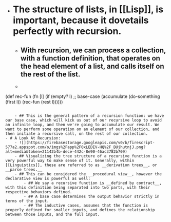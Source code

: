 - # The structure of lists, in [[Lisp]], is important, because it dovetails perfectly with recursion.
    - ## With recursion, we can process a collection, with a function definition, that operates on the head element of a list, and calls itself on the rest of the list.
    - ```clojure
(def rec-fun (fn [l]
	       (if (empty? l)
		 ;; base-case
		 (accumulate
		  (do-something (first l))
		  (rec-fun (rest l)))))) 
```

    - ## This is the general pattern of a recursion function: we have our base case, which will kick us out of our recursive loop to avoid an infinite loop, and then we're going to accumulate our result. We want to perform some operation on an element of our collection, and then initiate a recursive call, on the rest of our collection.
- # A Look At Recursion:
    - ![](https://firebasestorage.googleapis.com/v0/b/firescript-577a2.appspot.com/o/imgs%2Fapp%2F0xLEDEV-HQ%2F_BUjhutnjJ.png?alt=media&token=21142b4b-dece-442c-8e90-46ac3782b709)
    - ## Visualizing the tree structure of a recursive function is a very powerful way to make sense of it. Generally, within [[Linguistics]], these are referred to as __derivation trees__, or __parse trees.__
    - ## This can be considered the __procedural view__, however the declarative view is powerful as well:
        - ## We say a recursive function is __defined by contract__, with this definition being separated into two parts, with their respective behaviors defined.
        - ## A base case determines the output behavior strictly in terms of the input.
        - ## The inductive cases, assumes that the function is properly defined for smaller inputs, and defines the relationship between those inputs, and the full input.
